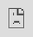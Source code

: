 ```yaml
---
title: 'Quaranteam'
date: '2020-01-13'
client: 'ANWB'
ontwerpvraag: 'Hoe kunnen we de diensten van de ANWB aantrekkelijker maken voor jongvolwassenen van 18 tot en met 25 jaar met betrekking tot het milieu zodat ze lid worden en blijven?'
members:
    -   name: Jim Lagendijk
    -   name: Daniel Slob
    -   name: Connely Hoogerland
    -   name: Juliën Kreuk
miro: 'o9J_l_w2gV4'
visual: 'quaranteam.png'
---
```



<div style="padding-top:56.25%;">
<iframe width="100%" height="100%" src="https://www.youtube.com/embed/Ir1_TJNd6F4" title="YouTube video player" frameborder="0" allow="accelerometer; autoplay; clipboard-write; encrypted-media; gyroscope; picture-in-picture" allowfullscreen style="position:absolute;top:0;left:0;width:100%;height:100%;"></iframe>
</div>